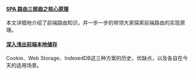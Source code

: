 
#### [SPA 路由三部曲之核心原理](https://mp.weixin.qq.com/s/DNVLuE8v0bNL3SSq7l1I_Q)
本文详细地介绍了前端路由知识，并一步一步的带领大家探索前端路由的实现原理。

#### [深入浅出前端本地储存](https://mp.weixin.qq.com/s/_DqXEfIrdHhy1z7ck7jwBw)
Cookie、Web Storage、IndexedDB这三种方案的历史，优缺点，以及各自在今天的适用场景。